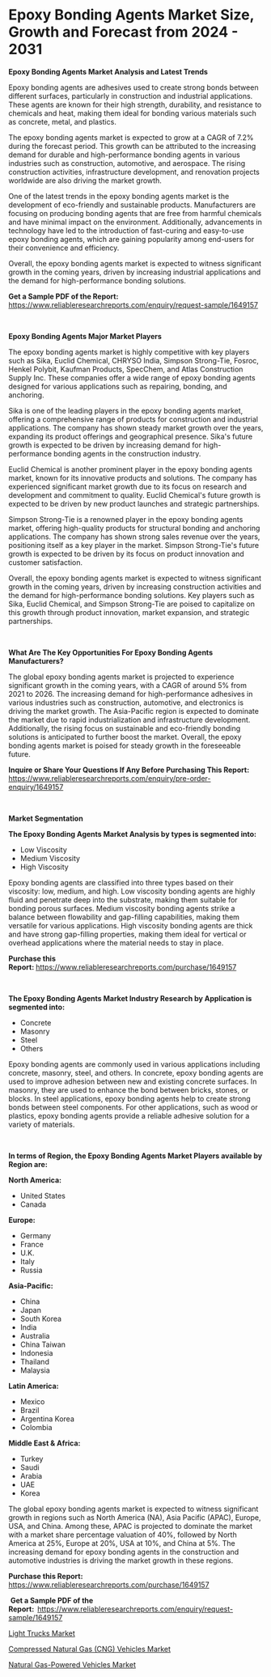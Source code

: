 <p><h1>Epoxy Bonding Agents Market Size, Growth and Forecast from 2024 - 2031</h1></p><p><strong>Epoxy Bonding Agents Market Analysis and Latest Trends</strong></p>
<p><p>Epoxy bonding agents are adhesives used to create strong bonds between different surfaces, particularly in construction and industrial applications. These agents are known for their high strength, durability, and resistance to chemicals and heat, making them ideal for bonding various materials such as concrete, metal, and plastics.</p><p>The epoxy bonding agents market is expected to grow at a CAGR of 7.2% during the forecast period. This growth can be attributed to the increasing demand for durable and high-performance bonding agents in various industries such as construction, automotive, and aerospace. The rising construction activities, infrastructure development, and renovation projects worldwide are also driving the market growth.</p><p>One of the latest trends in the epoxy bonding agents market is the development of eco-friendly and sustainable products. Manufacturers are focusing on producing bonding agents that are free from harmful chemicals and have minimal impact on the environment. Additionally, advancements in technology have led to the introduction of fast-curing and easy-to-use epoxy bonding agents, which are gaining popularity among end-users for their convenience and efficiency.</p><p>Overall, the epoxy bonding agents market is expected to witness significant growth in the coming years, driven by increasing industrial applications and the demand for high-performance bonding solutions.</p></p>
<p><strong>Get a Sample PDF of the Report:&nbsp;</strong> <a href="https://www.reliableresearchreports.com/enquiry/request-sample/1649157">https://www.reliableresearchreports.com/enquiry/request-sample/1649157</a></p>
<p>&nbsp;</p>
<p><strong>Epoxy Bonding Agents Major Market Players</strong></p>
<p><p>The epoxy bonding agents market is highly competitive with key players such as Sika, Euclid Chemical, CHRYSO India, Simpson Strong-Tie, Fosroc, Henkel Polybit, Kaufman Products, SpecChem, and Atlas Construction Supply Inc. These companies offer a wide range of epoxy bonding agents designed for various applications such as repairing, bonding, and anchoring.</p><p>Sika is one of the leading players in the epoxy bonding agents market, offering a comprehensive range of products for construction and industrial applications. The company has shown steady market growth over the years, expanding its product offerings and geographical presence. Sika's future growth is expected to be driven by increasing demand for high-performance bonding agents in the construction industry.</p><p>Euclid Chemical is another prominent player in the epoxy bonding agents market, known for its innovative products and solutions. The company has experienced significant market growth due to its focus on research and development and commitment to quality. Euclid Chemical's future growth is expected to be driven by new product launches and strategic partnerships.</p><p>Simpson Strong-Tie is a renowned player in the epoxy bonding agents market, offering high-quality products for structural bonding and anchoring applications. The company has shown strong sales revenue over the years, positioning itself as a key player in the market. Simpson Strong-Tie's future growth is expected to be driven by its focus on product innovation and customer satisfaction.</p><p>Overall, the epoxy bonding agents market is expected to witness significant growth in the coming years, driven by increasing construction activities and the demand for high-performance bonding solutions. Key players such as Sika, Euclid Chemical, and Simpson Strong-Tie are poised to capitalize on this growth through product innovation, market expansion, and strategic partnerships.</p></p>
<p>&nbsp;</p>
<p><strong>What Are The Key Opportunities For Epoxy Bonding Agents Manufacturers?</strong></p>
<p><p>The global epoxy bonding agents market is projected to experience significant growth in the coming years, with a CAGR of around 5% from 2021 to 2026. The increasing demand for high-performance adhesives in various industries such as construction, automotive, and electronics is driving the market growth. The Asia-Pacific region is expected to dominate the market due to rapid industrialization and infrastructure development. Additionally, the rising focus on sustainable and eco-friendly bonding solutions is anticipated to further boost the market. Overall, the epoxy bonding agents market is poised for steady growth in the foreseeable future.</p></p>
<p><strong>Inquire or Share Your Questions If Any Before Purchasing This Report:</strong> <a href="https://www.reliableresearchreports.com/enquiry/pre-order-enquiry/1649157">https://www.reliableresearchreports.com/enquiry/pre-order-enquiry/1649157</a></p>
<p>&nbsp;</p>
<p><strong>Market Segmentation</strong></p>
<p><strong>The Epoxy Bonding Agents Market Analysis by types is segmented into:</strong></p>
<p><ul><li>Low Viscosity</li><li>Medium Viscosity</li><li>High Viscosity</li></ul></p>
<p><p>Epoxy bonding agents are classified into three types based on their viscosity: low, medium, and high. Low viscosity bonding agents are highly fluid and penetrate deep into the substrate, making them suitable for bonding porous surfaces. Medium viscosity bonding agents strike a balance between flowability and gap-filling capabilities, making them versatile for various applications. High viscosity bonding agents are thick and have strong gap-filling properties, making them ideal for vertical or overhead applications where the material needs to stay in place.</p></p>
<p><strong>Purchase this Report:&nbsp;</strong><a href="https://www.reliableresearchreports.com/purchase/1649157">https://www.reliableresearchreports.com/purchase/1649157</a></p>
<p>&nbsp;</p>
<p><strong>The Epoxy Bonding Agents Market Industry Research by Application is segmented into:</strong></p>
<p><ul><li>Concrete</li><li>Masonry</li><li>Steel</li><li>Others</li></ul></p>
<p><p>Epoxy bonding agents are commonly used in various applications including concrete, masonry, steel, and others. In concrete, epoxy bonding agents are used to improve adhesion between new and existing concrete surfaces. In masonry, they are used to enhance the bond between bricks, stones, or blocks. In steel applications, epoxy bonding agents help to create strong bonds between steel components. For other applications, such as wood or plastics, epoxy bonding agents provide a reliable adhesive solution for a variety of materials.</p></p>
<p>&nbsp;</p>
<p><strong>In terms of Region, the Epoxy Bonding Agents Market Players available by Region are:</strong></p>
<p>
    <p> <strong> North America: </strong>
        <ul>
            <li>United States</li>
            <li>Canada</li>
        </ul>
        </p> 
    <p> <strong> Europe: </strong>
        <ul>
            <li>Germany</li>
            <li>France</li>
            <li>U.K.</li>
            <li>Italy</li>
            <li>Russia</li>
        </ul>
        </p> 
    <p> <strong> Asia-Pacific: </strong>
        <ul>
            <li>China</li>
            <li>Japan</li>
            <li>South Korea</li>
            <li>India</li>
            <li>Australia</li>
            <li>China Taiwan</li>
            <li>Indonesia</li>
            <li>Thailand</li>
            <li>Malaysia</li>
        </ul>
        </p> 
    <p> <strong> Latin America: </strong>
        <ul>
            <li>Mexico</li>
            <li>Brazil</li>
            <li>Argentina Korea</li>
            <li>Colombia</li>
        </ul>
        </p> 
    <p> <strong> Middle East & Africa: </strong>
        <ul>
            <li>Turkey</li>
            <li>Saudi</li>
            <li>Arabia</li>
            <li>UAE</li>
            <li>Korea</li>
        </ul>
    </p>
    </p>
<p><p>The global epoxy bonding agents market is expected to witness significant growth in regions such as North America (NA), Asia Pacific (APAC), Europe, USA, and China. Among these, APAC is projected to dominate the market with a market share percentage valuation of 40%, followed by North America at 25%, Europe at 20%, USA at 10%, and China at 5%. The increasing demand for epoxy bonding agents in the construction and automotive industries is driving the market growth in these regions.</p></p>
<p><strong>Purchase this Report: </strong><a href="https://www.reliableresearchreports.com/purchase/1649157">https://www.reliableresearchreports.com/purchase/1649157</a></p>
<p>&nbsp;<strong>Get a Sample PDF of the Report:&nbsp;&nbsp;</strong><a href="https://www.reliableresearchreports.com/enquiry/request-sample/1649157">https://www.reliableresearchreports.com/enquiry/request-sample/1649157</a></p>
<p><strong></strong></p>
<p><p><a href="https://view.publitas.com/reportprime-1/light-trucks-market-size-growth-outlook-from-2023-to-2030-projecting-at-markets-trends-analysis-by-application-regional-outlook-and-revenue/">Light Trucks Market</a></p><p><a href="https://view.publitas.com/reportprime-1/compressed-natural-gas-cng-vehicles-market-research-report-provides-critical-insights-that-can-help-shape-business-development-and-investment-strategies/">Compressed Natural Gas (CNG) Vehicles Market</a></p><p><a href="https://view.publitas.com/reportprime-1/global-natural-gas-powered-vehicles-market-by-types-applications-and-major-players-with-regional-growth-rate-analysis-and-development-situation-from-2023-to-2030/">Natural Gas-Powered Vehicles Market</a></p></p>